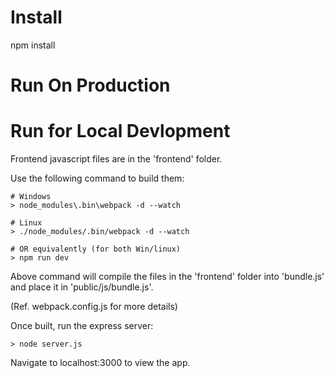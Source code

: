 
# Install

npm install

# Run On Production

# Run for Local Devlopment

Frontend javascript files are in the 'frontend' folder.

Use the following command to build them:
```
# Windows
> node_modules\.bin\webpack -d --watch

# Linux
> ./node_modules/.bin/webpack -d --watch

# OR equivalently (for both Win/linux)
> npm run dev
```
Above command will compile the files in the 'frontend' folder into 'bundle.js' and place it in 'public/js/bundle.js'.

(Ref. webpack.config.js for more details)

Once built, run the express server:
```
> node server.js
```
Navigate to localhost:3000 to view the app.
